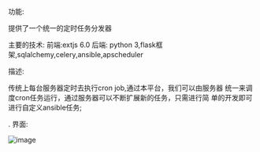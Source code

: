 功能:

   提供了一个统一的定时任务分发器

主要的技术:
 前端:extjs 6.0
 后端: python 3,flask框架,sqlalchemy,celery,ansible,apscheduler

描述:

  传统上每台服务器定时去执行cron job,通过本平台，我们可以由服务器
统一来调度cron任务运行，通过服务器可以不断扩展新的任务，只需进行简
单的开发即可进行自定义ansible任务;

.
界面:

![image](https://github.com/oraclefrankzou/dpTaskCenter/blob/master/images/20190223164045.jpg)